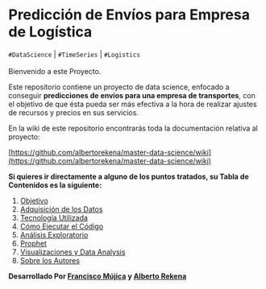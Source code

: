 # Predicción de Envíos para Empresa de Logística

`#DataScience` | `#TimeSeries` | `#Logistics`
<br></br>
Bienvenido a este Proyecto.

Este repositorio contiene un proyecto de data science, enfocado a conseguir **predicciones de envíos para una empresa de transportes**, con el objetivo de que ésta pueda ser más efectiva a la hora de realizar ajustes de recursos y precios en sus servicios.

En la wiki de este repositorio encontrarás toda la documentación relativa al proyecto:

[https://github.com/albertorekena/master-data-science/wiki](https://github.com/albertorekena/master-data-science/wiki)

**Si quieres ir directamente a alguno de los puntos tratados, su Tabla de Contenidos es la siguiente:**
1. [Objetivo](https://github.com/albertorekena/master-data-science/wiki/Objetivo)
2. [Adquisición de los Datos](https://github.com/albertorekena/master-data-science/wiki/Adquisici%C3%B3n-de-los-Datos)
3. [Tecnología Utilizada](https://github.com/albertorekena/master-data-science/wiki/Tecnolog%C3%ADa-Utilizada)
4. [Cómo Ejecutar el Código](https://github.com/albertorekena/master-data-science/wiki/C%C3%B3mo-Ejecutar-el-C%C3%B3digo)
5. [Análisis Exploratorio](https://github.com/albertorekena/master-data-science/wiki/An%C3%A1lisis-Exploratorio)
6. [Prophet](https://github.com/albertorekena/master-data-science/wiki/Prophet)
7. [Visualizaciones y Data Analysis](https://github.com/albertorekena/master-data-science/wiki/Visualizaciones-y-Data-Analysis)
8. [Sobre los Autores](https://github.com/albertorekena/master-data-science/wiki/Sobre-los-Autores)

**Desarrollado Por [Francisco Mújica](https://www.linkedin.com/in/francisco-m%C3%BAjica-de-la-mora-6ba816135/) y [Alberto Rekena](https://es.linkedin.com/in/albertorekena)**
